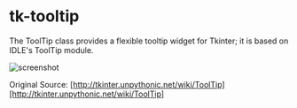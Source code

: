 # tk-tooltip

The ToolTip class provides a flexible tooltip widget for Tkinter;
it is based on IDLE's ToolTip module.

![screenshot][screenshot]

Original Source: [http://tkinter.unpythonic.net/wiki/ToolTip][http://tkinter.unpythonic.net/wiki/ToolTip]

[screenshot]:
http://tkinter.unpythonic.net/wiki/ToolTip?action=AttachFile&do=get&target=tooltip.png
